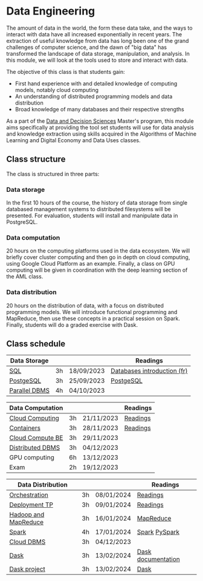 # Data Engineering

The amount of data in the world, the form these data take, and the ways to
interact with data have all increased exponentially in recent years. The
extraction of useful knowledge from data has long been one of the grand
challenges of computer science, and the dawn of "big data" has transformed the
landscape of data storage, manipulation, and analysis. In this module, we will
look at the tools used to store and interact with data.

The objective of this class is that students gain:

+ First hand experience with and detailed knowledge of computing models, notably cloud computing
+ An understanding of distributed programming models and data distribution
+ Broad knowledge of many databases and their respective strengths

As a part of the [Data and Decision Sciences](https://supaerodatascience.github.io/)
Master's program, this module aims specifically at providing the tool set
students will use for data analysis and knowledge extraction using skills
acquired in the Algorithms of Machine Learning and Digital Economy and Data Uses
classes.

## Class structure

The class is structured in three parts:

### Data storage

  In the first 10 hours of the course, the history of data storage from single
  databased management systems to distributed filesystems will be presented. For
  evaluation, students will install and manipulate data in PostgreSQL.
  
### Data computation

  20 hours on the computing platforms used in the data ecosystem. We will
  briefly cover cluster computing and then go in depth on cloud computing, using
  Google Cloud Platform as an example. Finally, a class on GPU computing will be
  given in coordination with the deep learning section of the AML class.

### Data distribution

  20 hours on the distribution of data, with a focus on distributed programming
  models. We will introduce functional programming and MapReduce, then use these
  concepts in a practical session on Spark. Finally, students will do a graded
  exercise with Dask.

## Class schedule

Data Storage | | | Readings |
--- | --- | --- | ---
[SQL](0_1_databases.md) | 3h | 18/09/2023 | [Databases introduction (fr)](https://raw.githubusercontent.com/SupaeroDataScience/DE/master/readings/bdd.pdf)
[PostgeSQL](0_2_postgres.md) | 3h | 25/09/2023 | [PostgeSQL](https://www.postgresql.org/docs/manuals/)
[Parallel DBMS](0_3_dbms.md) | 4h | 04/10/2023 |

Data Computation | | | Readings |
--- | --- | --- | ---
[Cloud Computing](1_2_cloud.md) | 3h | 21/11/2023 | [Readings](1_7_readings.md#about-cloud-computing) |
[Containers](1_3_containers.md) | 3h | 28/11/2023 | [Readings](1_7_readings.md#about-containers)
[Cloud Compute BE](1_4_be.md) | 3h | 29/11/2023 | 
[Distributed DBMS](1_5_distributed.md) | 3h | 04/12/2023 | 
GPU computing | 6h | 13/12/2023 |
Exam | 2h | 19/12/2023 |

| Data Distribution | | | Readings |
| --- | --- | --- | --- |
| [Orchestration](1_5_deployment.md) | 3h | 08/01/2024 | [Readings](1_7_readings.md#about-orchestration) |
| [Deployment TP](1_5_deployment_tp.md) | 3h | 09/01/2024 | [Readings](1_7_readings.md#about-orchestration) |
| [Hadoop and MapReduce](2_3_mapreduce.md) | 3h | 16/01/2024 | [MapReduce](https://raw.githubusercontent.com/SupaeroDataScience/DE/master/readings/mapreduce.pdf) |
| [Spark](2_4_spark.md) | 4h | 17/01/2024 | [Spark](https://raw.githubusercontent.com/SupaeroDataScience/DE/master/readings/spark.pdf) [PySpark](https://spark.apache.org/docs/latest/api/python/pyspark.html) |
| [Cloud DBMS](2_5_cloud.md) | 3h | 04/12/2023 | 
| [Dask](2_5_dask.md)| 3h | 13/02/2024 | [Dask documentation](https://docs.dask.org/en/latest/setup/kubernetes.html) |
| [Dask project](2_6_project.md) | 3h | 13/02/2024 | [Dask](https://raw.githubusercontent.com/SupaeroDataScience/DE/master/readings/dask.pdf) |


